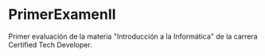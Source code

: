 # PrimerExamenII

Primer evaluación de la materia "Introducción a la Informática" de la carrera Certified Tech Developer.
